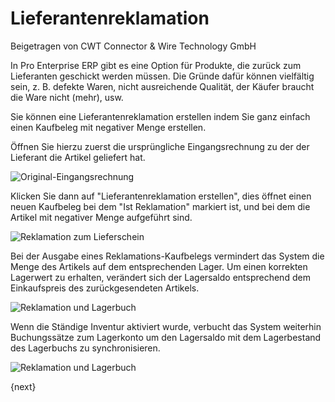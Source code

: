 <!-- add-breadcrumbs -->
# Lieferantenreklamation
<span class="text-muted contributed-by">Beigetragen von CWT Connector & Wire Technology GmbH</span>

In Pro Enterprise ERP gibt es eine Option für Produkte, die zurück zum Lieferanten geschickt werden müssen. Die Gründe dafür können vielfältig sein, z. B. defekte Waren, nicht ausreichende Qualität, der Käufer braucht die Ware nicht (mehr), usw.

Sie können eine Lieferantenreklamation erstellen indem Sie ganz einfach einen Kaufbeleg mit negativer Menge erstellen.

Öffnen Sie hierzu zuerst die ursprüngliche Eingangsrechnung zu der der Lieferant die Artikel geliefert hat.

<img class="screenshot" alt="Original-Eingangsrechnung" src="/docs/assets/img/stock/purchase-return-original-purchase-receipt.png">

Klicken Sie dann auf "Lieferantenreklamation erstellen", dies öffnet einen neuen Kaufbeleg bei dem "Ist Reklamation" markiert ist, und bei dem die Artikel mit negativer Menge aufgeführt sind.

<img class="screenshot" alt="Reklamation zum Lieferschein" src="/docs/assets/img/stock/purchase-return-against-purchase-receipt.png">

Bei der Ausgabe eines Reklamations-Kaufbelegs vermindert das System die Menge des Artikels auf dem entsprechenden Lager. Um einen korrekten Lagerwert zu erhalten, verändert sich der Lagersaldo entsprechend dem Einkaufspreis des zurückgesendeten Artikels.

<img class="screenshot" alt="Reklamation und Lagerbuch" src="/docs/assets/img/stock/purchase-return-stock-ledger.png">

Wenn die Ständige Inventur aktiviert wurde, verbucht das System weiterhin Buchungssätze zum Lagerkonto um den Lagersaldo  mit dem Lagerbestand des Lagerbuchs zu synchronisieren.

<img class="screenshot" alt="Reklamation und Lagerbuch" src="/docs/assets/img/stock/purchase-return-general-ledger.png">

{next}
